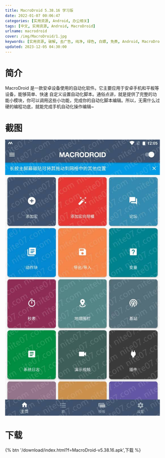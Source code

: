 ```yaml
---
title: MacroDroid 5.38.16 学习版
date: 2022-01-07 00:06:47
categories: [实用资源, Android, 办公相关]
tags: [中文, 实用资源, Android, MacroDroid]
urlname: macrodroid
cover: /img/MacroDroid/1.jpg
keywords: [实用资源, 破解, 去广告, 纯净, 绿色, 白嫖, 免费, Android, MacroDroid]
updated: 2023-12-05 04:30:00
---
```


# 简介

MacroDroid 是一款安卓设备使用的自动化软件。它主要应用于安卓手机和平板等设备，能够简单、快速 自定义设置自动化脚本。通俗点讲，就是提供了完整的功能小模块，你可以调用这些小功能，完成你的自动化脚本编辑。所以，无需什么过硬的编程功底，就能完成手机自动化操作编辑~

# 截图

![](/img/MacroDroid/2.jpg)

# 下载

{% btn '/download/index.html?f=MacroDroid-v5.38.16.apk',下载 %}
